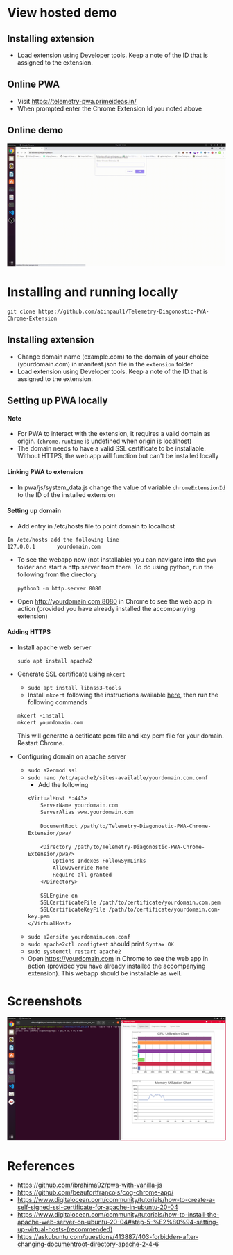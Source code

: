 # View hosted demo
## Installing extension
- Load extension using Developer tools. Keep a note of the ID that is assigned to the extension.

## Online PWA
- Visit https://telemetry-pwa.primeideas.in/
- When prompted enter the Chrome Extension Id you noted above

## Online demo
![Running-Online](./Screenshots/Online_Demo.gif)


# Installing and running locally
```
git clone https://github.com/abinpaul1/Telemetry-Diagonostic-PWA-Chrome-Extension 
```
## Installing extension
- Change domain name (example.com) to the domain of your choice (yourdomain.com) in manifest.json file in the `extension` folder
- Load extension using Developer tools. Keep a note of the ID that is assigned to the extension.

## Setting up PWA locally

#### Note
- For PWA to interact with the extension, it requires a valid domain as origin. (`chrome.runtime` is undefined when origin is localhost)
- The domain needs to have a valid SSL certificate to be installable. Without HTTPS, the web app will function but can't be installed locally

#### Linking PWA to extension
- In pwa/js/system_data.js change the value of variable `chromeExtensionId` to the ID of the installed extension

#### Setting up domain
- Add entry in /etc/hosts file to point domain to localhost
``` 
In /etc/hosts add the following line
127.0.0.1       yourdomain.com
```
- To see the webapp now (not installable) you can navigate into the `pwa` folder and start a http server from there. To do using python, run the following from the directory

    `python3 -m http.server 8080`
- Open http://yourdomain.com:8080 in Chrome to see the web app in action (provided you have already installed the accompanying extension)

#### Adding HTTPS
- Install apache web server
    
    ```
    sudo apt install apache2
    ```
- Generate SSL certificate using `mkcert`
    - `sudo apt install libnss3-tools`
    - Install `mkcert` following the instructions available [here](https://github.com/FiloSottile/mkcert#installation), then run the following commands
    ```
    mkcert -install
    mkcert yourdomain.com
    ```
    This will generate a cetificate pem file and key pem file for your domain. Restart Chrome.
- Configuring domain on apache server
    - `sudo a2enmod ssl`
    - `sudo nano /etc/apache2/sites-available/yourdomain.com.conf`
        - Add the following
        ```
        <VirtualHost *:443>
            ServerName yourdomain.com
            ServerAlias www.yourdomain.com

            DocumentRoot /path/to/Telemetry-Diagonostic-PWA-Chrome-Extension/pwa/

            <Directory /path/to/Telemetry-Diagonostic-PWA-Chrome-Extension/pwa/>
                Options Indexes FollowSymLinks
                AllowOverride None
                Require all granted
            </Directory>

            SSLEngine on
            SSLCertificateFile /path/to/certificate/yourdomain.com.pem
            SSLCertificateKeyFile /path/to/certificate/yourdomain.com-key.pem
        </VirtualHost>
        ```
    - `sudo a2ensite yourdomain.com.conf`
    - `sudo apache2ctl configtest` should print `Syntax OK`
    - `sudo systemctl restart apache2`
    - Open https://yourdomain.com in Chrome to see the web app in action (provided you have already installed the accompanying extension). This webapp should be installable as well.


# Screenshots
![Running-Offline](./Screenshots/Running_locally.png)


# References
- https://github.com/ibrahima92/pwa-with-vanilla-js
- https://github.com/beaufortfrancois/cog-chrome-app/
- https://www.digitalocean.com/community/tutorials/how-to-create-a-self-signed-ssl-certificate-for-apache-in-ubuntu-20-04
- https://www.digitalocean.com/community/tutorials/how-to-install-the-apache-web-server-on-ubuntu-20-04#step-5-%E2%80%94-setting-up-virtual-hosts-(recommended)
- https://askubuntu.com/questions/413887/403-forbidden-after-changing-documentroot-directory-apache-2-4-6


